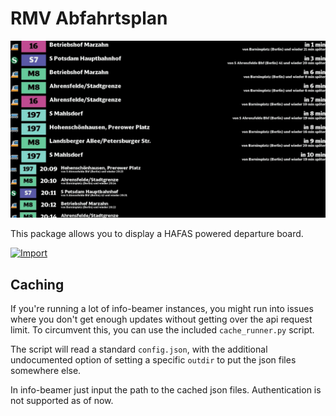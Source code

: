 # RMV Abfahrtsplan

![Screenshot der Ausgabe](info-beamer.jpg)

This package allows you to display a HAFAS powered departure board.

[![Import](https://cdn.infobeamer.com/s/img/import.png)](https://info-beamer.com/use?url=https://github.com/kunsi/package-hafas.git)


## Caching

If you're running a lot of info-beamer instances, you might run into
issues where you don't get enough updates without getting over the api
request limit. To circumvent this, you can use the included
`cache_runner.py` script.

The script will read a standard `config.json`, with the additional
undocumented option of setting a specific `outdir` to put the json
files somewhere else.

In info-beamer just input the path to the cached json files. Authentication
is not supported as of now.
